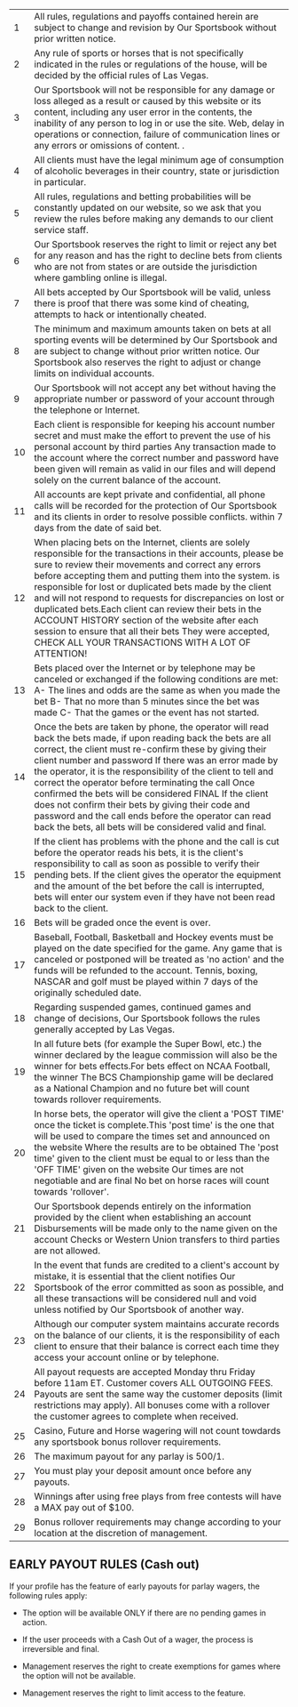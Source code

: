 <table class="terminos">
<tbody>
<tr><td> 1 </td><td>All rules, regulations and payoffs contained herein are subject to change and revision by Our Sportsbook without prior written notice.</td></tr>
<tr><td> 2 </td><td>Any rule of sports or horses that is not specifically indicated in the rules or regulations of the house, will be decided by the official rules of Las Vegas.</td></tr>
<tr><td> 3 </td><td>Our Sportsbook will not be responsible for any damage or loss alleged as a result or caused by this website or its content, including any user error in the contents, the inability of any person to log in or use the site. Web, delay in operations or connection, failure of communication lines or any errors or omissions of content. .</td></tr>
<tr><td> 4 </td><td>All clients must have the legal minimum age of consumption of alcoholic beverages in their country, state or jurisdiction in particular.</td></tr>
<tr><td> 5 </td><td>All rules, regulations and betting probabilities will be constantly updated on our website, so we ask that you review the rules before making any demands to our client service staff.</td></tr>
<tr><td> 6 </td><td>Our Sportsbook reserves the right to limit or reject any bet for any reason and has the right to decline bets from clients who are not from states or are outside the jurisdiction where gambling online is illegal.</td></tr>
<tr><td> 7 </td><td>All bets accepted by Our Sportsbook will be valid, unless there is proof that there was some kind of cheating, attempts to hack or intentionally cheated.</td></tr>
<tr><td> 8 </td><td>The minimum and maximum amounts taken on bets at all sporting events will be determined by Our Sportsbook and are subject to change without prior written notice. Our Sportsbook also reserves the right to adjust or change limits on individual accounts. </td></tr>
<tr><td> 9 </td><td>Our Sportsbook will not accept any bet without having the appropriate number or password of your account through the telephone or Internet.</td></tr>
<tr><td> 10 </td><td>Each client is responsible for keeping his account number secret and must make the effort to prevent the use of his personal account by third parties Any transaction made to the account where the correct number and password have been given will remain as valid in our files and will depend solely on the current balance of the account. </td></tr>
<tr><td> 11 </td><td>All accounts are kept private and confidential, all phone calls will be recorded for the protection of Our Sportsbook and its clients in order to resolve possible conflicts. within 7 days from the date of said bet. </td></tr>
<tr><td> 12 </td><td>When placing bets on the Internet, clients are solely responsible for the transactions in their accounts, please be sure to review their movements and correct any errors before accepting them and putting them into the system. is responsible for lost or duplicated bets made by the client and will not respond to requests for discrepancies on lost or duplicated bets.Each client can review their bets in the ACCOUNT HISTORY section of the website after each session to ensure that all their bets They were accepted, CHECK ALL YOUR TRANSACTIONS WITH A LOT OF ATTENTION! </td></tr>
<tr><td> 13 </td><td>Bets placed over the Internet or by telephone may be canceled or exchanged if the following conditions are met: A- The lines and odds are the same as when you made the bet B- That no more than 5 minutes since the bet was made C- That the games or the event has not started. </td></tr>
<tr><td> 14 </td><td>Once the bets are taken by phone, the operator will read back the bets made, if upon reading back the bets are all correct, the client must re-confirm these by giving their client number and password If there was an error made by the operator, it is the responsibility of the client to tell and correct the operator before terminating the call Once confirmed the bets will be considered FINAL If the client does not confirm their bets by giving their code and password and the call ends before the operator can read back the bets, all bets will be considered valid and final. </td></tr>
<tr><td> 15 </td><td>If the client has problems with the phone and the call is cut before the operator reads his bets, it is the client's responsibility to call as soon as possible to verify their pending bets. If the client gives the operator the equipment and the amount of the bet before the call is interrupted, bets will enter our system even if they have not been read back to the client. </td></tr>
<tr><td> 16 </td><td>Bets will be graded once the event is over.</td></tr>
<tr><td> 17 </td><td>Baseball, Football, Basketball and Hockey events must be played on the date specified for the game. Any game that is canceled or postponed will be treated as 'no action' and the funds will be refunded to the account. Tennis, boxing, NASCAR and golf must be played within 7 days of the originally scheduled date. </td></tr>
<tr><td> 18 </td><td>Regarding suspended games, continued games and change of decisions, Our Sportsbook follows the rules generally accepted by Las Vegas.</td></tr>
<tr><td> 19 </td><td>In all future bets (for example the Super Bowl, etc.) the winner declared by the league commission will also be the winner for bets effects.For bets effect on NCAA Football, the winner The BCS Championship game will be declared as a National Champion and no future bet will count towards rollover requirements. </td></tr>
<tr><td> 20 </td><td>In horse bets, the operator will give the client a 'POST TIME' once the ticket is complete.This 'post time' is the one that will be used to compare the times set and announced on the website Where the results are to be obtained The 'post time' given to the client must be equal to or less than the 'OFF TIME' given on the website Our times are not negotiable and are final No bet on horse races will count towards 'rollover'. </td></tr>
<tr><td> 21 </td><td>Our Sportsbook depends entirely on the information provided by the client when establishing an account Disbursements will be made only to the name given on the account Checks or Western Union transfers to third parties are not allowed.</td></tr>
<tr><td> 22 </td><td>In the event that funds are credited to a client's account by mistake, it is essential that the client notifies Our Sportsbook of the error committed as soon as possible, and all these transactions will be considered null and void unless notified by Our Sportsbook of another way.</td></tr>
<tr><td> 23 </td><td>Although our computer system maintains accurate records on the balance of our clients, it is the responsibility of each client to ensure that their balance is correct each time they access your account online or by telephone.</td></tr>
<tr><td> 24 </td><td>All payout requests are accepted Monday thru Friday before 11am ET. Customer covers ALL OUTGOING FEES. Payouts are sent the same way the customer deposits (limit restrictions may apply). All bonuses come with a rollover the customer agrees to complete when received.</td></tr>
<tr><td> 25 </td><td>Casino, Future and Horse wagering will not count towdards any sportsbook bonus rollover requirements. </td></tr>
<tr><td> 26 </td><td>The maximum payout for any parlay is 500/1.</td></tr>
<tr><td> 27 </td><td>You must play your deposit amount once before any payouts.</td></tr>
<tr><td> 28 </td><td>Winnings after using free plays from free contests will have a MAX pay out of $100.</td></tr>
<tr><td> 29 </td><td>Bonus rollover requirements may change according to your location at the discretion of management. </td></tr>
</tbody>
</table>

## EARLY PAYOUT RULES (Cash out)

If your profile has the feature of early payouts for parlay wagers, the following rules apply:

- The option will be available ONLY if there are no pending games in action.

- If the user proceeds with a Cash Out of a wager, the process is irreversible and final.

- Management reserves the right to create exemptions for games where the option will not be available.

- Management reserves the right to limit access to the feature.